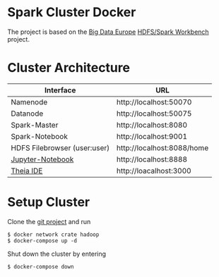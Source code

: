 # Spark Cluster Docker

The project is based on the [Big Data Europe](https://www.big-data-europe.eu/) [HDFS/Spark Workbench](https://github.com/big-data-europe/docker-hadoop-spark-workbench.git) project.

# Cluster Architecture

|Interface|URL|
|-|-|
|Namenode|http://localhost:50070|
|Datanode|http://localhost:50075|
|Spark-Master|http://localhost:8080|
|Spark-Notebook|http://localhost:9001|
|HDFS Filebrowser (user:user)|http://localhost:8088/home|
|[Jupyter-Notebook](https://jupyter-docker-stacks.readthedocs.io/en/latest/index.html)|http://localhost:8888|
|[Theia IDE](https://hub.docker.com/r/theiaide/theia)|http://loacalhost:3000|

# Setup Cluster

Clone the [git project](https://github.com/BernhardMayrhofer/spark_hadoop_docker.git) and run

    $ docker network crate hadoop
    $ docker-compose up -d

Shut down the cluster by entering

    $ docker-compose down
